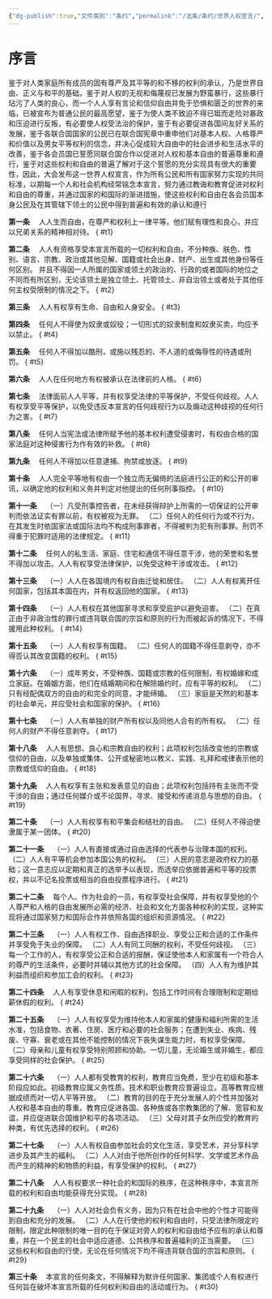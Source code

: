 ```yaml
---
{"dg-publish":true,"文件类别":"条约","permalink":"/法条/条约/世界人权宣言/","dgPassFrontmatter":true,"created":"2024-11-09T10:05:01.331+08:00","updated":"2024-11-18T23:45:00.360+08:00"}
---
```


# 序言
鉴于对人类家庭所有成员的固有尊严及其平等的和不移的权利的承认，乃是世界自由、正义与和平的基础，鉴于对人权的无视和侮蔑视已发展为野蛮暴行，这些暴行玷污了人类的良心，而一个人人享有言论和信仰自由并免于恐惧和匮乏的世界的来临，已被宣布为普通公民的最高愿望，鉴于为使人类不致迫不得已铤而走险对暴政和压迫进行反叛，有必要使人权受法治的保护，鉴于有必要促进各国间友好关系的发展，鉴于各联合国国家的公民已在联合国宪章中重申他们对基本人权、人格尊严和价值以及男女平等权利的信念，并决心促成较大自由中的社会进步和生活水平的改善，鉴于各会员国已誓愿同联合国合作以促进对人权和基本自由的普遍尊重和遵行，鉴于对这些权利和自由的普遍了解对于这个誓愿的充分实现具有很大的重要性，因此，大会发布这一世界人权宣言，作为所有公民和所有国家努力实现的共同标准，以期每一个人和社会机构经常铭念本宣言，努力通过教诲和教育促进对权利和自由的尊重，并通过国家的和国际的渐进措施，使这些权利和自由在各会员国本身公民及在其管辖下领土的公民中得到普遍和有效的承认和遵行

**第一条**　
人人生而自由，在尊严和权利上一律平等。他们赋有理性和良心，并应以兄弟关系的精神相对待。
{ #t1}


**第二条**　
人人有资格享受本宣言所载的一切权利和自由，不分种族、肤色、性别、语言、宗教、政治或其他见解、国籍或社会出身、财产、出生或其他身份等任何区别。
并且不得因一人所属的国家或领土的政治的、行政的或者国际的地位之不同而有所区别，无论该领土是独立领土、托管领土、非自治领土或者处于其他任何主权受限制的情况之下。
{ #t2}


**第三条**　
人人有权享有生命、自由和人身安全。
{ #t3}


**第四条**　
任何人不得使为奴隶或奴役；一切形式的奴隶制度和奴隶买卖，均应予以禁止。
{ #t4}


**第五条**　
任何人不得加以酷刑，或施以残忍的、不人道的或侮辱性的待遇或刑罚。
{ #t5}


**第六条**　
人人在任何地方有权被承认在法律前的人格。
{ #t6}


**第七条**　
法律面前人人平等，并有权享受法律的平等保护，不受任何歧视。人人有权享受平等保护，以免受违反本宣言的任何歧视行为以及煽动这种歧视的任何行为之害。
{ #t7}


**第八条**　
任何人当宪法或法律所赋予他的基本权利遭受侵害时，有权由合格的国家法庭对这种侵害行为作有效的补救。
{ #t8}


**第九条**　
任何人不得加以任意逮捕、拘禁或放逐。
{ #t9}


**第十条**　
人人完全平等地有权由一个独立而无偏倚的法庭进行公正的和公开的审讯，以确定他的权利和义务并判定对他提出的任何刑事指控。
{ #t10}


**第十一条**　
（一）凡受刑事控告者，在未经获得辩护上所需的一切保证的公开审判而依法证实有罪以前，有权被视为无罪。
（二）任何人的任何行为或不行为，在其发生时依国家法或国际法均不构成刑事罪者，不得被判为犯有刑事罪。刑罚不得重于犯罪时适用的法律规定。
{ #t11}


**第十二条**　
任何人的私生活、家庭、住宅和通信不得任意干涉，他的荣誉和名誉不得加以攻击。人人有权享受法律保护，以免受这种干涉或攻击。
{ #t12}


**第十三条**　
（一）人人在各国境内有权自由迁徙和居住。
（二）人人有权离开任何国家，包括其本国在内，并有权返回他的国家。
{ #t13}


**第十四条**　
（一）人人有权在其他国家寻求和享受庇护以避免迫害。
（二）在真正由于非政治性的罪行或违背联合国的宗旨和原则的行为而被起诉的情况下，不得援用此种权利。
{ #t14}


**第十五条**　
（一）人人有权享有国籍。
（二）任何人的国籍不得任意剥夺，亦不得否认其改变国籍的权利。
{ #t15}


**第十六条**　
（一）成年男女，不受种族、国籍或宗教的任何限制，有权婚嫁和成立家庭。在婚姻方面，他们在结婚期间和在解除婚约时，应有平等的权利。
（二）只有经配偶双方的自由的和完全的同意，才能缔婚。
（三）家庭是天然的和基本的社会单元，并应受社会和国家的保护。
{ #t16}


**第十七条**　
（一）人人有单独的财产所有权以及同他人合有的所有权。
（二）任何人的财产不得任意剥夺。
{ #t17}


**第十八条**　
人人有思想、良心和宗教自由的权利；此项权利包括改变他的宗教或信仰的自由，以及单独或集体、公开或秘密地以教义、实践、礼拜和戒律表示他的宗教或信仰的自由。
{ #t18}


**第十九条**　
人人有权享有主张和发表意见的自由；此项权利包括持有主张而不受干涉的自由；通过任何媒介或不论国界，寻求、接受和传递消息与思想的自由。
{ #t19}


**第二十条**　
（一）人人有权享有和平集会和结社的自由。
（二）任何人不得迫使隶属于某一团体。
{ #t20}


**第二十一条**　
（一）人人有直接或通过自由选择的代表参与治理本国的权利。
（二）人人有平等机会参加本国公务的权利。
（三）人民的意志是政府权力的基础；这一意志应以定期和真正的选举予以表现，而选举应依据普遍和平等的投票权，并以不记名投票或相当的自由投票程序进行。
{ #t21}


**第二十二条**　
每个人、作为社会的一员，有权享受社会保障，并有权享受他的个人尊严和人格的自由发展所必需的经济、社会和文化方面各种权利的实现，这种实现将通过国家努力和国际合作并依照各国的组织和资源情况。
{ #t22}


**第二十三条**　
（一）人人有权工作、自由选择职业、享受公正和合适的工作条件并享受免于失业的保障。
（二）人人有同工同酬的权利，不受任何歧视。
（三）每一个工作的人，有权享受公正和合适的报酬，保证使他本人和家属有一个符合人的尊严的生活条件，必要时并辅以其他方式的社会保障。
（四）人人有为维护其利益而组织和参加工会的权利。
{ #t23}


**第二十四条**　
人人有享受休息和闲暇的权利，包括工作时间有合理限制和定期给薪休假的权利。
{ #t24}


**第二十五条**　
（一）人人有权享受为维持他本人和家属的健康和福利所需的生活水准，包括食物、衣著、住房、医疗和必要的社会服务；在遭到失业、疾病、残废、守寡、衰老或在其他不能控制的情况下丧失谋生能力时，有权享受保障。
（二）母亲和儿童有权享受特别照顾和协助。一切儿童，无论婚生或非婚生，都应享受同样的社会保护。
{ #t25}


**第二十六条**　
（一）人人都有受教育的权利，教育应当免费，至少在初级和基本阶段应如此。初级教育应属义务性质。技术和职业教育应普遍设立。高等教育应根据成绩而对一切人平等开放。
（二）教育的目的在于充分发展人的个性并加强对人权和基本自由的尊重。教育应促进各国、各种族或各宗教集团的了解、宽容和友谊，并应促进联合国维护和平的各项活动。
（三）父母对其子女所应受的教育的种类，有优先选择的权利。
{ #t26}


**第二十七条**　
（一）人人有权自由参加社会的文化生活，享受艺术，并分享科学进步及其产生的福利。
（二）人人对由于他所创作的任何科学、文学或艺术作品而产生的精神的和物质的利益，有享受保护的权利。
{ #t27}


**第二十八条**　
人人有权要求一种社会的和国际的秩序，在这种秩序中，本宣言所载的权利和自由均能获得充分实现。
{ #t28}


**第二十九条**　
（一）人人对社会负有义务，因为只有在社会中他的个性才可能得到自由和充分的发展。
（二）人人在行使他的权利和自由时，只受法律所限定的限制，限定此种限制的唯一目的在于保证对旁人的权利和自由给予应有的承认和尊重，并在一个民主的社会中适应道德、公共秩序和普遍福利的正当需要。
（三）这些权利和自由的行使，无论在任何情况下均不得违背联合国的宗旨和原则。
{ #t29}


**第三十条**　
本宣言的任何条文，不得解释为默许任何国家、集团或个人有权进行任何旨在破坏本宣言所载的任何权利和自由的活动或行为。
{ #t30}
